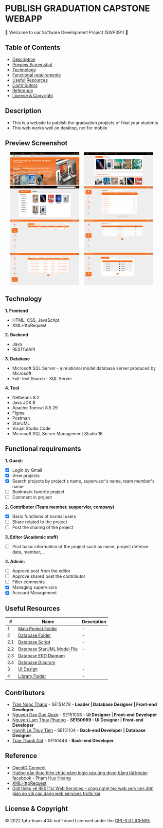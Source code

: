 # PUBLISH GRADUATION CAPSTONE WEBAPP

:wave: Welcome to our Software Development Project (SWP391) :wave:

## Table of Contents
- [Description](#description)
- [Preview Screenshot](#preview-screenshot)
- [Technology](#technology)
- [Functional requirements](#functional-requirements)
- [Useful Resources](#useful-resources)
- [Contributors](#contributors)
- [Reference](#reference)
- [License & Copyright](#license--copyright)

## Description
- This is a website to publish the graduation projects of final year students
- This web works well on desktop, not for mobile

## Preview Screenshot

<div align="center">
  <img src="./imgs/home-1.png" alt="Home 1" width="45%"></img> &nbsp;&nbsp; <img src="./imgs/home-2.png" alt="Home 2" width="45%"></img>
  <img src="./imgs/search.png" alt="Search Page" width="45%"></img> &nbsp;&nbsp; <img src="./imgs/admin-account-list.png" alt="Admin Account List" width="45%"></img>
  <img src="./imgs/admin-post-list.png" alt="Admin Post List" width="45%"></img> &nbsp;&nbsp; <img src="./imgs/admin-supervisor-list.png" alt="Admin Supervisor List" width="45%"></img>
  <img src="./imgs/admin-upcoming.png" alt="Admin Upcoming List" width="45%"></img> &nbsp;&nbsp; <img src="./imgs/admin-word-list.png" alt="Admin Word List" width="45%"></img>
</div>
  
## Technology
**1. Frontend**
  - HTML, CSS, JavaScript
  - XMLHttpRequest

**2. Backend**
  - Java
  - RESTfulAPI

**3. Database**
  - Microsoft SQL Server - a relational model database server produced by Microsoft
  - Full-Text Search - SQL Server

**4. Tool**
  - Netbeans 8.2
  - Java JDK 8
  - Apache Tomcat 8.5.29
  - Figma
  - Postman
  - StarUML
  - Visual Studio Code
  - Microsoft SQL Server Management Studio 18

## Functional requirements
**1. Guest:**
- [x] Login by Gmail
- [x] View projects
- [x] Search projects by project's name, supervisor's name, team member's name
- [ ] Bookmark favorite project
- [ ] Comment in project

**2. Contributor (Team member, suppervior, company)**
- [x] Basic functions of normal users
- [ ] Share related to the project
- [ ] Post the sharing of the project

**3. Editor (Academic staff)**
- [ ] Post basic information of the project such as name, project defense date, member,...

**4. Admin:**
- [ ] Approve post from the editor
- [ ] Approve shared post the contributor
- [ ] Filter comments
- [x] Managing supervisors
- [x] Account Management

## Useful Resources

#| Name | Description
-| ---- | -----------
1| [Main Project Folder](https://github.com/fptu-team-404-not-found/publish-graduation-capstone/tree/main/PublishGraduationCapstone) | -
2| [Database Folder](https://github.com/fptu-team-404-not-found/publish-graduation-capstone/tree/main/database) | -
2.1| [Database Script](https://github.com/fptu-team-404-not-found/publish-graduation-capstone/blob/main/database/ScriptDatabase.sql) | -
2.2| [Database StarUML Model File](https://github.com/fptu-team-404-not-found/publish-graduation-capstone/blob/main/database/SWP391.mdj) | -
2.3| [Database ERD Diagram](https://github.com/fptu-team-404-not-found/publish-graduation-capstone/blob/main/imgs/database-ERD.png) | - 
2.4| [Database Diagram](https://github.com/fptu-team-404-not-found/publish-graduation-capstone/blob/main/imgs/database-diagram.png)
3| [UI Design](https://www.figma.com/file/8bXKMQcuvUHcne1PlG5mlE/Project-Siu-%C4%90%E1%BB%89n?node-id=151%3A368) | -
4| [Library Folder](https://github.com/fptu-team-404-not-found/publish-graduation-capstone/tree/main/lib) | -

## Contributors
- [Tran Ngoc Thang](https://github.com/thangtn2101) - SE151478 - **Leader | Database Designer | Front-end Developer**
- [Nguyen Dao Duc Quan](https://github.com/dq-qiji) - SE151008 - **UI Designer | Front-end Developer**
- [Nguyen Lam Thuy Phuong](https://github.com/nguyenlamthuyphuong25) - 	**SE150999 - UI Designer | Front-end Developer**
- [Huynh Le Thuy Tien](https://github.com/tienhuynh-tn) - SE151104 - **Back-end Developer | Database Designer**
- [Tran Thanh Dat](https://github.com/DatTranLK) - SE151444 - **Back-end Developer**

## Reference
- [OpenID Connect](https://developers.google.com/identity/protocols/oauth2/openid-connect)
- [Hướng dẫn thực hiện chức năng login vào ứng dụng bằng tài khoản facebook - Phạm Huy Hoàng](http://www.kieutrongkhanh.net/2016/08/huong-dan-thuc-hien-chuc-nang-login-vao.html)
- [XMLHttpRequest](https://developer.mozilla.org/en-US/docs/Web/API/XMLHttpRequest)
- [Giới thiệu về RESTful Web Services – công nghệ tạo web services đơn giản so với các dạng web services trước kia](http://www.kieutrongkhanh.net/2016/08/gioi-thieu-ve-restful-web-services-cong.html)

## License & Copyright
&copy; 2022 fptu-team-404-not-found Licensed under the [GPL-3.0 LICENSE](https://github.com/fptu-team-404-not-found/publish-graduation-capstone/blob/main/LICENSE).
